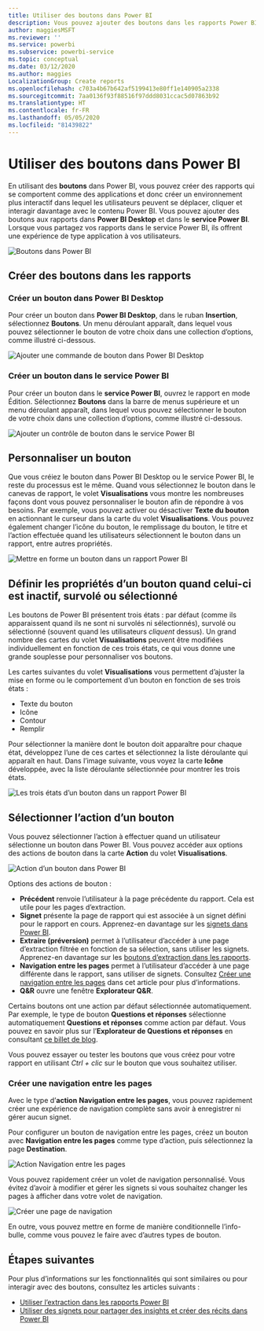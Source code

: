 ```yaml
---
title: Utiliser des boutons dans Power BI
description: Vous pouvez ajouter des boutons dans les rapports Power BI pour que vos rapports se comportent comme des applications et pour approfondir l’engagement avec les utilisateurs.
author: maggiesMSFT
ms.reviewer: ''
ms.service: powerbi
ms.subservice: powerbi-service
ms.topic: conceptual
ms.date: 03/12/2020
ms.author: maggies
LocalizationGroup: Create reports
ms.openlocfilehash: c703a4b67b642af5199413e80ff1e140905a2338
ms.sourcegitcommit: 7aa0136f93f88516f97ddd8031ccac5d07863b92
ms.translationtype: HT
ms.contentlocale: fr-FR
ms.lasthandoff: 05/05/2020
ms.locfileid: "81439822"
---
```

# <a name="use-buttons-in-power-bi"></a>Utiliser des boutons dans Power BI
En utilisant des **boutons** dans Power BI, vous pouvez créer des rapports qui se comportent comme des applications et donc créer un environnement plus interactif dans lequel les utilisateurs peuvent se déplacer, cliquer et interagir davantage avec le contenu Power BI. Vous pouvez ajouter des boutons aux rapports dans **Power BI Desktop** et dans le **service Power BI**. Lorsque vous partagez vos rapports dans le service Power BI, ils offrent une expérience de type application à vos utilisateurs.

![Boutons dans Power BI](media/desktop-buttons/power-bi-buttons.png)

## <a name="create-buttons-in-reports"></a>Créer des boutons dans les rapports

### <a name="create-a-button-in-power-bi-desktop"></a>Créer un bouton dans Power BI Desktop

Pour créer un bouton dans **Power BI Desktop**, dans le ruban **Insertion**, sélectionnez **Boutons**. Un menu déroulant apparaît, dans lequel vous pouvez sélectionner le bouton de votre choix dans une collection d’options, comme illustré ci-dessous. 

![Ajouter une commande de bouton dans Power BI Desktop](media/desktop-buttons/power-bi-button-dropdown.png)

### <a name="create-a-button-in-the-power-bi-service"></a>Créer un bouton dans le service Power BI

Pour créer un bouton dans le **service Power BI**, ouvrez le rapport en mode Édition. Sélectionnez **Boutons** dans la barre de menus supérieure et un menu déroulant apparaît, dans lequel vous pouvez sélectionner le bouton de votre choix dans une collection d’options, comme illustré ci-dessous. 

![Ajouter un contrôle de bouton dans le service Power BI](media/desktop-buttons/power-bi-button-service-dropdown.png)

## <a name="customize-a-button"></a>Personnaliser un bouton

Que vous créiez le bouton dans Power BI Desktop ou le service Power BI, le reste du processus est le même. Quand vous sélectionnez le bouton dans le canevas de rapport, le volet **Visualisations** vous montre les nombreuses façons dont vous pouvez personnaliser le bouton afin de répondre à vos besoins. Par exemple, vous pouvez activer ou désactiver **Texte du bouton** en actionnant le curseur dans la carte du volet **Visualisations**. Vous pouvez également changer l’icône du bouton, le remplissage du bouton, le titre et l’action effectuée quand les utilisateurs sélectionnent le bouton dans un rapport, entre autres propriétés.

![Mettre en forme un bouton dans un rapport Power BI](media/desktop-buttons/power-bi-button-properties.png)

## <a name="set-button-properties-when-idle-hovered-over-or-selected"></a>Définir les propriétés d’un bouton quand celui-ci est inactif, survolé ou sélectionné

Les boutons de Power BI présentent trois états : par défaut (comme ils apparaissent quand ils ne sont ni survolés ni sélectionnés), survolé ou sélectionné (souvent quand les utilisateurs *cliquent* dessus). Un grand nombre des cartes du volet **Visualisations** peuvent être modifiées individuellement en fonction de ces trois états, ce qui vous donne une grande souplesse pour personnaliser vos boutons.

Les cartes suivantes du volet **Visualisations** vous permettent d’ajuster la mise en forme ou le comportement d’un bouton en fonction de ses trois états :

* Texte du bouton
* Icône
* Contour
* Remplir

Pour sélectionner la manière dont le bouton doit apparaître pour chaque état, développez l’une de ces cartes et sélectionnez la liste déroulante qui apparaît en haut. Dans l’image suivante, vous voyez la carte **Icône** développée, avec la liste déroulante sélectionnée pour montrer les trois états.

![Les trois états d’un bouton dans un rapport Power BI](media/desktop-buttons/power-bi-button-format.png)


## <a name="select-the-action-for-a-button"></a>Sélectionner l’action d’un bouton

Vous pouvez sélectionner l’action à effectuer quand un utilisateur sélectionne un bouton dans Power BI. Vous pouvez accéder aux options des actions de bouton dans la carte **Action** du volet **Visualisations**.

![Action d’un bouton dans Power BI](media/desktop-buttons/power-bi-button-action.png)

Options des actions de bouton :

- **Précédent** renvoie l’utilisateur à la page précédente du rapport. Cela est utile pour les pages d’extraction.
- **Signet** présente la page de rapport qui est associée à un signet défini pour le rapport en cours. Apprenez-en davantage sur les [signets dans Power BI](desktop-bookmarks.md). 
- **Extraire (préversion)** permet à l’utilisateur d’accéder à une page d’extraction filtrée en fonction de sa sélection, sans utiliser les signets. Apprenez-en davantage sur les [boutons d’extraction dans les rapports](desktop-drill-through-buttons.md).
- **Navigation entre les pages** permet à l’utilisateur d’accéder à une page différente dans le rapport, sans utiliser de signets. Consultez [Créer une navigation entre les pages](#create-page-navigation) dans cet article pour plus d’informations.
- **Q&R** ouvre une fenêtre **Explorateur Q&R**. 

Certains boutons ont une action par défaut sélectionnée automatiquement. Par exemple, le type de bouton **Questions et réponses** sélectionne automatiquement **Questions et réponses** comme action par défaut. Vous pouvez en savoir plus sur l’**Explorateur de Questions et réponses** en consultant [ce billet de blog](https://powerbi.microsoft.com/blog/power-bi-desktop-april-2018-feature-summary/#Q&AExplorer).

Vous pouvez essayer ou tester les boutons que vous créez pour votre rapport en utilisant *Ctrl + clic* sur le bouton que vous souhaitez utiliser. 

### <a name="create-page-navigation"></a>Créer une navigation entre les pages

Avec le type d’**action** **Navigation entre les pages**, vous pouvez rapidement créer une expérience de navigation complète sans avoir à enregistrer ni gérer aucun signet.

Pour configurer un bouton de navigation entre les pages, créez un bouton avec **Navigation entre les pages** comme type d’action, puis sélectionnez la page **Destination**.

![Action Navigation entre les pages](media/desktop-buttons/power-bi-page-navigation.png)

Vous pouvez rapidement créer un volet de navigation personnalisé. Vous évitez d’avoir à modifier et gérer les signets si vous souhaitez changer les pages à afficher dans votre volet de navigation.

![Créer une page de navigation](media/desktop-buttons/power-bi-build-navigation-pane.png)

En outre, vous pouvez mettre en forme de manière conditionnelle l’info-bulle, comme vous pouvez le faire avec d’autres types de bouton.

## <a name="next-steps"></a>Étapes suivantes
Pour plus d’informations sur les fonctionnalités qui sont similaires ou pour interagir avec des boutons, consultez les articles suivants :

* [Utiliser l’extraction dans les rapports Power BI](desktop-drillthrough.md)
* [Utiliser des signets pour partager des insights et créer des récits dans Power BI](desktop-bookmarks.md)

